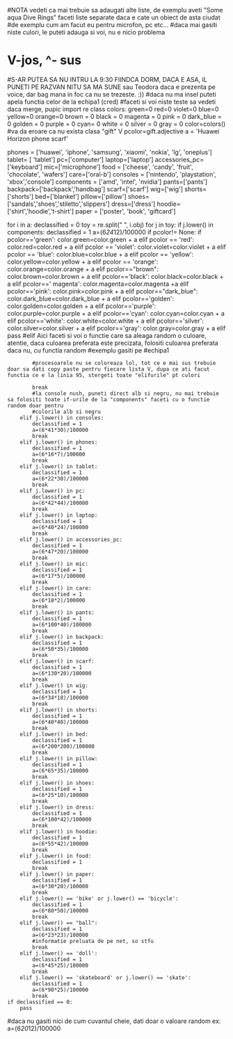 









































































#NOTA vedeti ca mai trebuie sa adaugati alte liste, de exemplu aveti "Some aqua Dive Rings" faceti liste separate daca e cate un obiect de asta ciudat
#de exemplu cum am facut eu pentru microfon, pc etc...
#daca mai gasiti niste culori, le puteti adauga si voi, nu e nicio problema
# V-jos, ^- sus
#S-AR PUTEA SA NU INTRU LA 9:30 FIINDCA DORM, DACA E ASA, IL PUNETI PE RAZVAN NITU SA MA SUNE sau Teodora daca e prezenta pe voice, dar bag mana in foc ca nu se trezeste. :))
#daca nu ma insel puteti apela functia celor de la echipa1 (cred)
#faceti si voi niste teste sa vedeti daca merge, pupic
import re
class colors:
    green=0
    red=0
    violet=0
    blue=0
    yellow=0
    orange=0
    brown = 0
    black = 0
    magenta = 0
    pink = 0
    dark_blue = 0
    golden = 0
    purple = 0
    cyan= 0
    white = 0
    silver = 0
    gray = 0
color=colors()
#va da eroare ca nu exista clasa "gift" V
pcolor=gift.adjective
a = 'Huawei Horizon phone scarf'

phones = ['huawei', 'iphone', 'samsung', 'xiaomi', 'nokia', 'lg', 'oneplus']
tablet= [ 'tablet']
pc=['computer']
laptop=['laptop']
accessories_pc=['keyboard']
mic=['microphone']
food = ['cheese', 'candy', 'fruit', 'chocolate', 'wafers']
care=['oral-b']
consoles = ['nintendo', 'playstation', 'xbox','console']
components = ['amd', 'intel', 'nvidia']
pants=['pants']
backpack=['backpack','handbag']
scarf=['scarf']
wig=['wig']
shorts=['shorts']
bed=['blanket']
pillow=['pillow']
shoes=['sandals','shoes','stiletto','slippers']
dress=['dress']
hoodie=['shirt','hoodie','t-shirt']
paper = ['poster', 'book', 'giftcard']

for i in a:
    declassified = 0
    toy = re.split(" ", i.obj)
    for j in toy:
        if j.lower() in components:
            declassified = 1
            a=(6*24*12)/100000
            if pcolor!= None:
                if pcolor=='green':
                    color.green=color.green + a
                elif pcolor == 'red':
                    color.red=color.red + a
                elif pcolor == 'violet':
                    color.violet=color.violet + a
                elif pcolor == 'blue':
                    color.blue=color.blue + a
                elif pcolor == 'yellow':
                    color.yellow=color.yellow + a
                elif pcolor == 'orange':
                    color.orange=color.orange + a
                elif pcolor=="brown":
                    color.brown=color.brown + a
                elif pcolor=='black':
                    color.black=color.black + a
                elif pcolor==' magenta':
                    color.magenta=color.magenta +a
                elif pcolor=='pink':
                    color.pink=color.pink + a
                elif pcolor=="dark_blue":
                    color.dark_blue=color.dark_blue + a
                elif pcolor=='golden':
                    color.golden=color.golden + a
                elif pcolor=='purple':
                    color.purple=color.purple + a
                elif pcolor=='cyan':
                    color.cyan=color.cyan + a
                elif pcolor=='white':
                    color.white=color.white + a
                elif pcolor=='silver':
                    color.silver=color.silver + a
                elif pcolor=='gray':
                    color.gray=color.gray + a
            elif
                pass
            #elif  Aici faceti si voi o functie care sa aleaga random o culoare, atentie, daca culoarea preferata este precizata, folositi culoarea preferata daca nu, cu functia random
            #exemplu gasiti pe #echipa1

            #procesoarele nu se coloreaza lol, tot ce e mai sus trebuie doar sa dati copy paste pentru fiecare lista V, dupa ce ati facut functia ce e la linia 95, stergeti toate "elifurile" pt culori

            break
            #la console nush, puneti direct alb si negru, nu mai trebuie sa folositi toate if-urile de la "components" faceti cu o functie random doar pentru
            #culorile alb si negru
        elif j.lower() in consoles:
            declassified = 1
            a=(6*41*30)/100000
            break
        elif j.lower() in phones:
            declassified = 1
            a=(6*16*7)/100000
            break
        elif j.lower() in tablet:
            declassified = 1
            a=(6*22*30)/100000
            break
        elif j.lower() in pc:
            declassified = 1
            a=(6*42*44)/100000
            break
        elif j.lower() in laptop:
            declassified = 1
            a=(6*40*24)/100000
            break
        elif j.lower() in accessories_pc:
            declassified = 1
            a=(6*47*20)/100000
            break
        elif j.lower() in mic:
            declassified = 1
            a=(6*17*5)/100000
            break
        elif j.lower() in care:
            declassified = 1
            a=(6*18*2)/100000
            break
        elif j.lower() in pants:
            declassified = 1
            a=(6*100*40)/100000
            break
        elif j.lower() in backpack:
            declassified = 1
            a=(6*50*35)/100000
            break
        elif j.lower() in scarf:
            declassified = 1
            a=(6*130*20)/100000
            break
        elif j.lower() in wig:
            declassified = 1
            a=(6*34*18)/100000
            break
        elif j.lower() in shorts:
            declassified = 1
            a=(6*40*40)/100000
            break
        elif j.lower() in bed:
            declassified = 1
            a=(6*200*200)/100000
            break
        elif j.lower() in pillow:
            declassified = 1
            a=(6*65*35)/100000
            break
        elif j.lower() in shoes:
            declassified = 1
            a=(6*25*10)/100000
            break
        elif j.lower() in dress:
            declassified = 1
            a=(6*100*42)/100000
            break
        elif j.lower() in hoodie:
            declassified = 1
            a=(6*55*42)/100000
            break
        elif j.lower() in food:
            declassified = 1
            break
        elif j.lower() in paper:
            declassified = 1
            a=(6*30*20)/100000
            break
        elif j.lower() == 'bike' or j.lower() == 'bicycle':
            declassified = 1
            a=(6*80*50)/100000
            break
        elif j.lower() == "ball":
            declassified = 1
            a=(6*23*23)/100000
            #informatie preluata de pe net, so stfu
            break
        elif j.lower() == 'doll':
            declassified = 1
            a=(6*45*25)/100000
            break
        elif j.lower() == 'skateboard' or j.lower() == 'skate':
            declassified = 1
            a=(6*90*25)/100000
            break
    if declassified == 0:
        pass
  #daca nu gasiti nici de cum cuvantul cheie, dati doar o valoare random ex: a=(6*20*12)/100000

